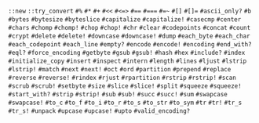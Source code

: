 `::new`
`::try_convert`
`#%`
`#*`
`#+`
`#<<`
`#<=>`
`#==`
`#===`
`#=~`
`#[]`
`#[]=`
`#ascii_only?`
`#b`
`#bytes`
`#bytesize`
`#byteslice`
`#capitalize`
`#capitalize!`
`#casecmp`
`#center`
`#chars`
`#chomp`
`#chomp!`
`#chop`
`#chop!`
`#chr`
`#clear`
`#codepoints`
`#concat`
`#count`
`#crypt`
`#delete`
`#delete!`
`#downcase`
`#downcase!`
`#dump`
`#each_byte`
`#each_char`
`#each_codepoint`
`#each_line`
`#empty?`
`#encode`
`#encode!`
`#encoding`
`#end_with?`
`#eql?`
`#force_encoding`
`#getbyte`
`#gsub`
`#gsub!`
`#hash`
`#hex`
`#include?`
`#index`
`#initialize_copy`
`#insert`
`#inspect`
`#intern`
`#length`
`#lines`
`#ljust`
`#lstrip`
`#lstrip!`
`#match`
`#next`
`#next!`
`#oct`
`#ord`
`#partition`
`#prepend`
`#replace`
`#reverse`
`#reverse!`
`#rindex`
`#rjust`
`#rpartition`
`#rstrip`
`#rstrip!`
`#scan`
`#scrub`
`#scrub!`
`#setbyte`
`#size`
`#slice`
`#slice!`
`#split`
`#squeeze`
`#squeeze!`
`#start_with?`
`#strip`
`#strip!`
`#sub`
`#sub!`
`#succ`
`#succ!`
`#sum`
`#swapcase`
`#swapcase!`
`#to_c`
`#to_f`
`#to_i`
`#to_r`
`#to_s`
`#to_str`
`#to_sym`
`#tr`
`#tr!`
`#tr_s`
`#tr_s!`
`#unpack`
`#upcase`
`#upcase!`
`#upto`
`#valid_encoding?`